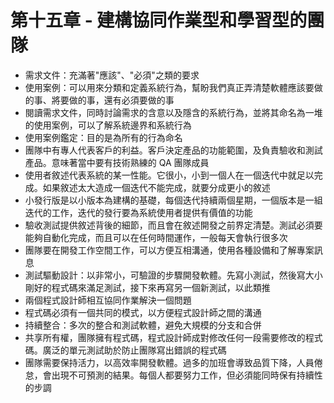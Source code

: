 # 第十五章 - 建構協同作業型和學習型的團隊

* 需求文件：充滿著"應該"、"必須"之類的要求
* 使用案例：可以用來分類和定義系統行為，幫盼我們真正弄清楚軟體應該要做的事、將要做的事，還有必須要做的事
* 閱讀需求文件，同時討論需求的含意以及隱含的系統行為，並將其命名為一堆的使用案例，可以了解系統邊界和系統行為
* 使用案例鑑定：目的是為所有的行為命名
* 團隊中有專人代表客戶的利益。客戶決定產品的功能範圍，及負責驗收和測試產品。意味著當中要有技術熟練的 QA 團隊成員
* 使用者敘述代表系統的某一性能。它很小，小到一個人在一個迭代中就足以完成。如果敘述太大造成一個迭代不能完成，就要分成更小的敘述
* 小發行版是以小版本為建構的基礎，每個迭代持續兩個星期，一個版本是一組迭代的工作，迭代的發行要為系統使用者提供有價值的功能
* 驗收測試提供敘述背後的細節，而且會在敘述開發之前界定清楚。測試必須要能夠自動化完成，而且可以在任何時間運作，一般每天會執行很多次
* 團隊要在開發工作空間工作，可以方便互相溝通，使用各種設備和了解專案訊息
* 測試驅動設計：以非常小，可驗證的步驟開發軟體。先寫小測試，然後寫大小剛好的程式碼來滿足測試，接下來再寫另一個新測試，以此類推
* 兩個程式設計師相互協同作業解決一個問題
* 程式碼必須有一個共同的模式，以方便程式設計師之間的溝通
* 持續整合：多次的整合和測試軟體，避免大規模的分支和合併
* 共享所有權，團隊擁有程式碼，程式設計師成對修改任何一段需要修改的程式碼。廣泛的單元測試助於防止團隊寫出錯誤的程式碼
* 團隊需要保持活力，以高效率開發軟體。過多的加班會導致品質下降，人員倦怠，會出現不可預測的結果。每個人都要努力工作，但必須能同時保有持續性的步調
